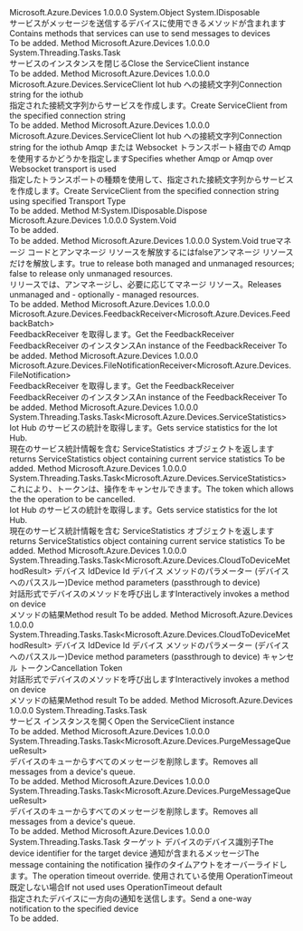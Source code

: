 <Type Name="ServiceClient" FullName="Microsoft.Azure.Devices.ServiceClient">
  <TypeSignature Language="C#" Value="public abstract class ServiceClient : IDisposable" />
  <TypeSignature Language="ILAsm" Value=".class public auto ansi abstract beforefieldinit ServiceClient extends System.Object implements class System.IDisposable" />
  <TypeSignature Language="DocId" Value="T:Microsoft.Azure.Devices.ServiceClient" />
  <TypeSignature Language="VB.NET" Value="Public MustInherit Class ServiceClient&#xA;Implements IDisposable" />
  <TypeSignature Language="F#" Value="type ServiceClient = class&#xA;    interface IDisposable" />
  <AssemblyInfo>
    <AssemblyName>Microsoft.Azure.Devices</AssemblyName>
    <AssemblyVersion>1.0.0.0</AssemblyVersion>
  </AssemblyInfo>
  <Base>
    <BaseTypeName>System.Object</BaseTypeName>
  </Base>
  <Interfaces>
    <Interface>
      <InterfaceName>System.IDisposable</InterfaceName>
    </Interface>
  </Interfaces>
  <Docs>
    <summary>
            <span data-ttu-id="d0e85-101">サービスがメッセージを送信するデバイスに使用できるメソッドが含まれます</span><span class="sxs-lookup"><span data-stu-id="d0e85-101">Contains methods that services can use to send messages to devices</span></span>
            </summary>
    <remarks>To be added.</remarks>
  </Docs>
  <Members>
    <Member MemberName="CloseAsync">
      <MemberSignature Language="C#" Value="public abstract System.Threading.Tasks.Task CloseAsync ();" />
      <MemberSignature Language="ILAsm" Value=".method public hidebysig newslot virtual instance class System.Threading.Tasks.Task CloseAsync() cil managed" />
      <MemberSignature Language="DocId" Value="M:Microsoft.Azure.Devices.ServiceClient.CloseAsync" />
      <MemberSignature Language="VB.NET" Value="Public MustOverride Function CloseAsync () As Task" />
      <MemberSignature Language="F#" Value="abstract member CloseAsync : unit -&gt; System.Threading.Tasks.Task" Usage="serviceClient.CloseAsync " />
      <MemberType>Method</MemberType>
      <AssemblyInfo>
        <AssemblyName>Microsoft.Azure.Devices</AssemblyName>
        <AssemblyVersion>1.0.0.0</AssemblyVersion>
      </AssemblyInfo>
      <ReturnValue>
        <ReturnType>System.Threading.Tasks.Task</ReturnType>
      </ReturnValue>
      <Parameters />
      <Docs>
        <summary>
            <span data-ttu-id="d0e85-102">サービスのインスタンスを閉じる</span><span class="sxs-lookup"><span data-stu-id="d0e85-102">Close the ServiceClient instance</span></span>
            </summary>
        <returns />
        <remarks>To be added.</remarks>
      </Docs>
    </Member>
    <Member MemberName="CreateFromConnectionString">
      <MemberSignature Language="C#" Value="public static Microsoft.Azure.Devices.ServiceClient CreateFromConnectionString (string connectionString);" />
      <MemberSignature Language="ILAsm" Value=".method public static hidebysig class Microsoft.Azure.Devices.ServiceClient CreateFromConnectionString(string connectionString) cil managed" />
      <MemberSignature Language="DocId" Value="M:Microsoft.Azure.Devices.ServiceClient.CreateFromConnectionString(System.String)" />
      <MemberSignature Language="VB.NET" Value="Public Shared Function CreateFromConnectionString (connectionString As String) As ServiceClient" />
      <MemberSignature Language="F#" Value="static member CreateFromConnectionString : string -&gt; Microsoft.Azure.Devices.ServiceClient" Usage="Microsoft.Azure.Devices.ServiceClient.CreateFromConnectionString connectionString" />
      <MemberType>Method</MemberType>
      <AssemblyInfo>
        <AssemblyName>Microsoft.Azure.Devices</AssemblyName>
        <AssemblyVersion>1.0.0.0</AssemblyVersion>
      </AssemblyInfo>
      <ReturnValue>
        <ReturnType>Microsoft.Azure.Devices.ServiceClient</ReturnType>
      </ReturnValue>
      <Parameters>
        <Parameter Name="connectionString" Type="System.String" />
      </Parameters>
      <Docs>
        <param name="connectionString"><span data-ttu-id="d0e85-103">Iot hub への接続文字列</span><span class="sxs-lookup"><span data-stu-id="d0e85-103">Connection string for the iothub</span></span></param>
        <summary>
            <span data-ttu-id="d0e85-104">指定された接続文字列からサービスを作成します。</span><span class="sxs-lookup"><span data-stu-id="d0e85-104">Create ServiceClient from the specified connection string</span></span>
            </summary>
        <returns />
        <remarks>To be added.</remarks>
      </Docs>
    </Member>
    <Member MemberName="CreateFromConnectionString">
      <MemberSignature Language="C#" Value="public static Microsoft.Azure.Devices.ServiceClient CreateFromConnectionString (string connectionString, Microsoft.Azure.Devices.TransportType transportType);" />
      <MemberSignature Language="ILAsm" Value=".method public static hidebysig class Microsoft.Azure.Devices.ServiceClient CreateFromConnectionString(string connectionString, valuetype Microsoft.Azure.Devices.TransportType transportType) cil managed" />
      <MemberSignature Language="DocId" Value="M:Microsoft.Azure.Devices.ServiceClient.CreateFromConnectionString(System.String,Microsoft.Azure.Devices.TransportType)" />
      <MemberSignature Language="F#" Value="static member CreateFromConnectionString : string * Microsoft.Azure.Devices.TransportType -&gt; Microsoft.Azure.Devices.ServiceClient" Usage="Microsoft.Azure.Devices.ServiceClient.CreateFromConnectionString (connectionString, transportType)" />
      <MemberType>Method</MemberType>
      <AssemblyInfo>
        <AssemblyName>Microsoft.Azure.Devices</AssemblyName>
        <AssemblyVersion>1.0.0.0</AssemblyVersion>
      </AssemblyInfo>
      <ReturnValue>
        <ReturnType>Microsoft.Azure.Devices.ServiceClient</ReturnType>
      </ReturnValue>
      <Parameters>
        <Parameter Name="connectionString" Type="System.String" />
        <Parameter Name="transportType" Type="Microsoft.Azure.Devices.TransportType" />
      </Parameters>
      <Docs>
        <param name="connectionString"><span data-ttu-id="d0e85-105">Iot hub への接続文字列</span><span class="sxs-lookup"><span data-stu-id="d0e85-105">Connection string for the iothub</span></span></param>
        <param name="transportType"><span data-ttu-id="d0e85-106">Amqp または Websocket トランスポート経由での Amqp を使用するかどうかを指定します</span><span class="sxs-lookup"><span data-stu-id="d0e85-106">Specifies whether Amqp or Amqp over Websocket transport is used</span></span></param>
        <summary>
            <span data-ttu-id="d0e85-107">指定したトランスポートの種類を使用して、指定された接続文字列からサービスを作成します。</span><span class="sxs-lookup"><span data-stu-id="d0e85-107">Create ServiceClient from the specified connection string using specified Transport Type</span></span>
            </summary>
        <returns />
        <remarks>To be added.</remarks>
      </Docs>
    </Member>
    <Member MemberName="Dispose">
      <MemberSignature Language="C#" Value="public void Dispose ();" />
      <MemberSignature Language="ILAsm" Value=".method public hidebysig newslot virtual instance void Dispose() cil managed" />
      <MemberSignature Language="DocId" Value="M:Microsoft.Azure.Devices.ServiceClient.Dispose" />
      <MemberSignature Language="VB.NET" Value="Public Sub Dispose ()" />
      <MemberSignature Language="F#" Value="abstract member Dispose : unit -&gt; unit&#xA;override this.Dispose : unit -&gt; unit" Usage="serviceClient.Dispose " />
      <MemberType>Method</MemberType>
      <Implements>
        <InterfaceMember>M:System.IDisposable.Dispose</InterfaceMember>
      </Implements>
      <AssemblyInfo>
        <AssemblyName>Microsoft.Azure.Devices</AssemblyName>
        <AssemblyVersion>1.0.0.0</AssemblyVersion>
      </AssemblyInfo>
      <ReturnValue>
        <ReturnType>System.Void</ReturnType>
      </ReturnValue>
      <Parameters />
      <Docs>
        <summary>To be added.</summary>
        <remarks>To be added.</remarks>
        <inheritdoc />
      </Docs>
    </Member>
    <Member MemberName="Dispose">
      <MemberSignature Language="C#" Value="protected virtual void Dispose (bool disposing);" />
      <MemberSignature Language="ILAsm" Value=".method familyhidebysig newslot virtual instance void Dispose(bool disposing) cil managed" />
      <MemberSignature Language="DocId" Value="M:Microsoft.Azure.Devices.ServiceClient.Dispose(System.Boolean)" />
      <MemberSignature Language="VB.NET" Value="Protected Overridable Sub Dispose (disposing As Boolean)" />
      <MemberSignature Language="F#" Value="abstract member Dispose : bool -&gt; unit&#xA;override this.Dispose : bool -&gt; unit" Usage="serviceClient.Dispose disposing" />
      <MemberType>Method</MemberType>
      <AssemblyInfo>
        <AssemblyName>Microsoft.Azure.Devices</AssemblyName>
        <AssemblyVersion>1.0.0.0</AssemblyVersion>
      </AssemblyInfo>
      <ReturnValue>
        <ReturnType>System.Void</ReturnType>
      </ReturnValue>
      <Parameters>
        <Parameter Name="disposing" Type="System.Boolean" />
      </Parameters>
      <Docs>
        <param name="disposing">
          <span data-ttu-id="d0e85-108"><c>true</c>マネージ コードとアンマネージ リソースを解放するには<c>false</c>アンマネージ リソースだけを解放します。</span><span class="sxs-lookup"><span data-stu-id="d0e85-108"><c>true</c> to release both managed and unmanaged resources; <c>false</c> to release only unmanaged resources.</span></span></param>
        <summary>
            <span data-ttu-id="d0e85-109">リリースでは、アンマネージし、必要に応じてマネージ リソース。</span><span class="sxs-lookup"><span data-stu-id="d0e85-109">Releases unmanaged and - optionally - managed resources.</span></span>
            </summary>
        <remarks>To be added.</remarks>
      </Docs>
    </Member>
    <Member MemberName="GetFeedbackReceiver">
      <MemberSignature Language="C#" Value="public abstract Microsoft.Azure.Devices.FeedbackReceiver&lt;Microsoft.Azure.Devices.FeedbackBatch&gt; GetFeedbackReceiver ();" />
      <MemberSignature Language="ILAsm" Value=".method public hidebysig newslot virtual instance class Microsoft.Azure.Devices.FeedbackReceiver`1&lt;class Microsoft.Azure.Devices.FeedbackBatch&gt; GetFeedbackReceiver() cil managed" />
      <MemberSignature Language="DocId" Value="M:Microsoft.Azure.Devices.ServiceClient.GetFeedbackReceiver" />
      <MemberSignature Language="VB.NET" Value="Public MustOverride Function GetFeedbackReceiver () As FeedbackReceiver(Of FeedbackBatch)" />
      <MemberSignature Language="F#" Value="abstract member GetFeedbackReceiver : unit -&gt; Microsoft.Azure.Devices.FeedbackReceiver&lt;Microsoft.Azure.Devices.FeedbackBatch&gt;" Usage="serviceClient.GetFeedbackReceiver " />
      <MemberType>Method</MemberType>
      <AssemblyInfo>
        <AssemblyName>Microsoft.Azure.Devices</AssemblyName>
        <AssemblyVersion>1.0.0.0</AssemblyVersion>
      </AssemblyInfo>
      <ReturnValue>
        <ReturnType>Microsoft.Azure.Devices.FeedbackReceiver&lt;Microsoft.Azure.Devices.FeedbackBatch&gt;</ReturnType>
      </ReturnValue>
      <Parameters />
      <Docs>
        <summary>
            <span data-ttu-id="d0e85-110">FeedbackReceiver を取得します。</span><span class="sxs-lookup"><span data-stu-id="d0e85-110">Get the FeedbackReceiver</span></span>
            </summary>
        <returns><span data-ttu-id="d0e85-111">FeedbackReceiver のインスタンス</span><span class="sxs-lookup"><span data-stu-id="d0e85-111">An instance of the FeedbackReceiver</span></span></returns>
        <remarks>To be added.</remarks>
      </Docs>
    </Member>
    <Member MemberName="GetFileNotificationReceiver">
      <MemberSignature Language="C#" Value="public abstract Microsoft.Azure.Devices.FileNotificationReceiver&lt;Microsoft.Azure.Devices.FileNotification&gt; GetFileNotificationReceiver ();" />
      <MemberSignature Language="ILAsm" Value=".method public hidebysig newslot virtual instance class Microsoft.Azure.Devices.FileNotificationReceiver`1&lt;class Microsoft.Azure.Devices.FileNotification&gt; GetFileNotificationReceiver() cil managed" />
      <MemberSignature Language="DocId" Value="M:Microsoft.Azure.Devices.ServiceClient.GetFileNotificationReceiver" />
      <MemberSignature Language="VB.NET" Value="Public MustOverride Function GetFileNotificationReceiver () As FileNotificationReceiver(Of FileNotification)" />
      <MemberSignature Language="F#" Value="abstract member GetFileNotificationReceiver : unit -&gt; Microsoft.Azure.Devices.FileNotificationReceiver&lt;Microsoft.Azure.Devices.FileNotification&gt;" Usage="serviceClient.GetFileNotificationReceiver " />
      <MemberType>Method</MemberType>
      <AssemblyInfo>
        <AssemblyName>Microsoft.Azure.Devices</AssemblyName>
        <AssemblyVersion>1.0.0.0</AssemblyVersion>
      </AssemblyInfo>
      <ReturnValue>
        <ReturnType>Microsoft.Azure.Devices.FileNotificationReceiver&lt;Microsoft.Azure.Devices.FileNotification&gt;</ReturnType>
      </ReturnValue>
      <Parameters />
      <Docs>
        <summary>
            <span data-ttu-id="d0e85-112">FeedbackReceiver を取得します。</span><span class="sxs-lookup"><span data-stu-id="d0e85-112">Get the FeedbackReceiver</span></span>
            </summary>
        <returns><span data-ttu-id="d0e85-113">FeedbackReceiver のインスタンス</span><span class="sxs-lookup"><span data-stu-id="d0e85-113">An instance of the FeedbackReceiver</span></span></returns>
        <remarks>To be added.</remarks>
      </Docs>
    </Member>
    <Member MemberName="GetServiceStatisticsAsync">
      <MemberSignature Language="C#" Value="public abstract System.Threading.Tasks.Task&lt;Microsoft.Azure.Devices.ServiceStatistics&gt; GetServiceStatisticsAsync ();" />
      <MemberSignature Language="ILAsm" Value=".method public hidebysig newslot virtual instance class System.Threading.Tasks.Task`1&lt;class Microsoft.Azure.Devices.ServiceStatistics&gt; GetServiceStatisticsAsync() cil managed" />
      <MemberSignature Language="DocId" Value="M:Microsoft.Azure.Devices.ServiceClient.GetServiceStatisticsAsync" />
      <MemberSignature Language="VB.NET" Value="Public MustOverride Function GetServiceStatisticsAsync () As Task(Of ServiceStatistics)" />
      <MemberSignature Language="F#" Value="abstract member GetServiceStatisticsAsync : unit -&gt; System.Threading.Tasks.Task&lt;Microsoft.Azure.Devices.ServiceStatistics&gt;" Usage="serviceClient.GetServiceStatisticsAsync " />
      <MemberType>Method</MemberType>
      <AssemblyInfo>
        <AssemblyName>Microsoft.Azure.Devices</AssemblyName>
        <AssemblyVersion>1.0.0.0</AssemblyVersion>
      </AssemblyInfo>
      <ReturnValue>
        <ReturnType>System.Threading.Tasks.Task&lt;Microsoft.Azure.Devices.ServiceStatistics&gt;</ReturnType>
      </ReturnValue>
      <Parameters />
      <Docs>
        <summary>
            <span data-ttu-id="d0e85-114">Iot Hub のサービスの統計を取得します。</span><span class="sxs-lookup"><span data-stu-id="d0e85-114">Gets service statistics for the Iot Hub.</span></span>
            </summary>
        <returns><span data-ttu-id="d0e85-115">現在のサービス統計情報を含む ServiceStatistics オブジェクトを返します</span><span class="sxs-lookup"><span data-stu-id="d0e85-115">returns ServiceStatistics object containing current service statistics</span></span></returns>
        <remarks>To be added.</remarks>
      </Docs>
    </Member>
    <Member MemberName="GetServiceStatisticsAsync">
      <MemberSignature Language="C#" Value="public abstract System.Threading.Tasks.Task&lt;Microsoft.Azure.Devices.ServiceStatistics&gt; GetServiceStatisticsAsync (System.Threading.CancellationToken cancellationToken);" />
      <MemberSignature Language="ILAsm" Value=".method public hidebysig newslot virtual instance class System.Threading.Tasks.Task`1&lt;class Microsoft.Azure.Devices.ServiceStatistics&gt; GetServiceStatisticsAsync(valuetype System.Threading.CancellationToken cancellationToken) cil managed" />
      <MemberSignature Language="DocId" Value="M:Microsoft.Azure.Devices.ServiceClient.GetServiceStatisticsAsync(System.Threading.CancellationToken)" />
      <MemberSignature Language="F#" Value="abstract member GetServiceStatisticsAsync : System.Threading.CancellationToken -&gt; System.Threading.Tasks.Task&lt;Microsoft.Azure.Devices.ServiceStatistics&gt;" Usage="serviceClient.GetServiceStatisticsAsync cancellationToken" />
      <MemberType>Method</MemberType>
      <AssemblyInfo>
        <AssemblyName>Microsoft.Azure.Devices</AssemblyName>
        <AssemblyVersion>1.0.0.0</AssemblyVersion>
      </AssemblyInfo>
      <ReturnValue>
        <ReturnType>System.Threading.Tasks.Task&lt;Microsoft.Azure.Devices.ServiceStatistics&gt;</ReturnType>
      </ReturnValue>
      <Parameters>
        <Parameter Name="cancellationToken" Type="System.Threading.CancellationToken" />
      </Parameters>
      <Docs>
        <param name="cancellationToken">
            <span data-ttu-id="d0e85-116">これにより、トークンは、操作をキャンセルできます。</span><span class="sxs-lookup"><span data-stu-id="d0e85-116">The token which allows the the operation to be cancelled.</span></span>
            </param>
        <summary>
            <span data-ttu-id="d0e85-117">Iot Hub のサービスの統計を取得します。</span><span class="sxs-lookup"><span data-stu-id="d0e85-117">Gets service statistics for the Iot Hub.</span></span>
            </summary>
        <returns><span data-ttu-id="d0e85-118">現在のサービス統計情報を含む ServiceStatistics オブジェクトを返します</span><span class="sxs-lookup"><span data-stu-id="d0e85-118">returns ServiceStatistics object containing current service statistics</span></span></returns>
        <remarks>To be added.</remarks>
      </Docs>
    </Member>
    <Member MemberName="InvokeDeviceMethodAsync">
      <MemberSignature Language="C#" Value="public abstract System.Threading.Tasks.Task&lt;Microsoft.Azure.Devices.CloudToDeviceMethodResult&gt; InvokeDeviceMethodAsync (string deviceId, Microsoft.Azure.Devices.CloudToDeviceMethod cloudToDeviceMethod);" />
      <MemberSignature Language="ILAsm" Value=".method public hidebysig newslot virtual instance class System.Threading.Tasks.Task`1&lt;class Microsoft.Azure.Devices.CloudToDeviceMethodResult&gt; InvokeDeviceMethodAsync(string deviceId, class Microsoft.Azure.Devices.CloudToDeviceMethod cloudToDeviceMethod) cil managed" />
      <MemberSignature Language="DocId" Value="M:Microsoft.Azure.Devices.ServiceClient.InvokeDeviceMethodAsync(System.String,Microsoft.Azure.Devices.CloudToDeviceMethod)" />
      <MemberSignature Language="F#" Value="abstract member InvokeDeviceMethodAsync : string * Microsoft.Azure.Devices.CloudToDeviceMethod -&gt; System.Threading.Tasks.Task&lt;Microsoft.Azure.Devices.CloudToDeviceMethodResult&gt;" Usage="serviceClient.InvokeDeviceMethodAsync (deviceId, cloudToDeviceMethod)" />
      <MemberType>Method</MemberType>
      <AssemblyInfo>
        <AssemblyName>Microsoft.Azure.Devices</AssemblyName>
        <AssemblyVersion>1.0.0.0</AssemblyVersion>
      </AssemblyInfo>
      <ReturnValue>
        <ReturnType>System.Threading.Tasks.Task&lt;Microsoft.Azure.Devices.CloudToDeviceMethodResult&gt;</ReturnType>
      </ReturnValue>
      <Parameters>
        <Parameter Name="deviceId" Type="System.String" />
        <Parameter Name="cloudToDeviceMethod" Type="Microsoft.Azure.Devices.CloudToDeviceMethod" />
      </Parameters>
      <Docs>
        <param name="deviceId"><span data-ttu-id="d0e85-119">デバイス Id</span><span class="sxs-lookup"><span data-stu-id="d0e85-119">Device Id</span></span></param>
        <param name="cloudToDeviceMethod"><span data-ttu-id="d0e85-120">デバイス メソッドのパラメーター (デバイスへのパススルー)</span><span class="sxs-lookup"><span data-stu-id="d0e85-120">Device method parameters (passthrough to device)</span></span></param>
        <summary>
            <span data-ttu-id="d0e85-121">対話形式でデバイスのメソッドを呼び出します</span><span class="sxs-lookup"><span data-stu-id="d0e85-121">Interactively invokes a method on device</span></span>
            </summary>
        <returns><span data-ttu-id="d0e85-122">メソッドの結果</span><span class="sxs-lookup"><span data-stu-id="d0e85-122">Method result</span></span></returns>
        <remarks>To be added.</remarks>
      </Docs>
    </Member>
    <Member MemberName="InvokeDeviceMethodAsync">
      <MemberSignature Language="C#" Value="public abstract System.Threading.Tasks.Task&lt;Microsoft.Azure.Devices.CloudToDeviceMethodResult&gt; InvokeDeviceMethodAsync (string deviceId, Microsoft.Azure.Devices.CloudToDeviceMethod cloudToDeviceMethod, System.Threading.CancellationToken cancellationToken);" />
      <MemberSignature Language="ILAsm" Value=".method public hidebysig newslot virtual instance class System.Threading.Tasks.Task`1&lt;class Microsoft.Azure.Devices.CloudToDeviceMethodResult&gt; InvokeDeviceMethodAsync(string deviceId, class Microsoft.Azure.Devices.CloudToDeviceMethod cloudToDeviceMethod, valuetype System.Threading.CancellationToken cancellationToken) cil managed" />
      <MemberSignature Language="DocId" Value="M:Microsoft.Azure.Devices.ServiceClient.InvokeDeviceMethodAsync(System.String,Microsoft.Azure.Devices.CloudToDeviceMethod,System.Threading.CancellationToken)" />
      <MemberSignature Language="F#" Value="abstract member InvokeDeviceMethodAsync : string * Microsoft.Azure.Devices.CloudToDeviceMethod * System.Threading.CancellationToken -&gt; System.Threading.Tasks.Task&lt;Microsoft.Azure.Devices.CloudToDeviceMethodResult&gt;" Usage="serviceClient.InvokeDeviceMethodAsync (deviceId, cloudToDeviceMethod, cancellationToken)" />
      <MemberType>Method</MemberType>
      <AssemblyInfo>
        <AssemblyName>Microsoft.Azure.Devices</AssemblyName>
        <AssemblyVersion>1.0.0.0</AssemblyVersion>
      </AssemblyInfo>
      <ReturnValue>
        <ReturnType>System.Threading.Tasks.Task&lt;Microsoft.Azure.Devices.CloudToDeviceMethodResult&gt;</ReturnType>
      </ReturnValue>
      <Parameters>
        <Parameter Name="deviceId" Type="System.String" />
        <Parameter Name="cloudToDeviceMethod" Type="Microsoft.Azure.Devices.CloudToDeviceMethod" />
        <Parameter Name="cancellationToken" Type="System.Threading.CancellationToken" />
      </Parameters>
      <Docs>
        <param name="deviceId"><span data-ttu-id="d0e85-123">デバイス Id</span><span class="sxs-lookup"><span data-stu-id="d0e85-123">Device Id</span></span></param>
        <param name="cloudToDeviceMethod"><span data-ttu-id="d0e85-124">デバイス メソッドのパラメーター (デバイスへのパススルー)</span><span class="sxs-lookup"><span data-stu-id="d0e85-124">Device method parameters (passthrough to device)</span></span></param>
        <param name="cancellationToken"><span data-ttu-id="d0e85-125">キャンセル トークン</span><span class="sxs-lookup"><span data-stu-id="d0e85-125">Cancellation Token</span></span></param>
        <summary>
            <span data-ttu-id="d0e85-126">対話形式でデバイスのメソッドを呼び出します</span><span class="sxs-lookup"><span data-stu-id="d0e85-126">Interactively invokes a method on device</span></span>
            </summary>
        <returns><span data-ttu-id="d0e85-127">メソッドの結果</span><span class="sxs-lookup"><span data-stu-id="d0e85-127">Method result</span></span></returns>
        <remarks>To be added.</remarks>
      </Docs>
    </Member>
    <Member MemberName="OpenAsync">
      <MemberSignature Language="C#" Value="public abstract System.Threading.Tasks.Task OpenAsync ();" />
      <MemberSignature Language="ILAsm" Value=".method public hidebysig newslot virtual instance class System.Threading.Tasks.Task OpenAsync() cil managed" />
      <MemberSignature Language="DocId" Value="M:Microsoft.Azure.Devices.ServiceClient.OpenAsync" />
      <MemberSignature Language="VB.NET" Value="Public MustOverride Function OpenAsync () As Task" />
      <MemberSignature Language="F#" Value="abstract member OpenAsync : unit -&gt; System.Threading.Tasks.Task" Usage="serviceClient.OpenAsync " />
      <MemberType>Method</MemberType>
      <AssemblyInfo>
        <AssemblyName>Microsoft.Azure.Devices</AssemblyName>
        <AssemblyVersion>1.0.0.0</AssemblyVersion>
      </AssemblyInfo>
      <ReturnValue>
        <ReturnType>System.Threading.Tasks.Task</ReturnType>
      </ReturnValue>
      <Parameters />
      <Docs>
        <summary>
            <span data-ttu-id="d0e85-128">サービス インスタンスを開く</span><span class="sxs-lookup"><span data-stu-id="d0e85-128">Open the ServiceClient instance</span></span>
            </summary>
        <returns />
        <remarks>To be added.</remarks>
      </Docs>
    </Member>
    <Member MemberName="PurgeMessageQueueAsync">
      <MemberSignature Language="C#" Value="public abstract System.Threading.Tasks.Task&lt;Microsoft.Azure.Devices.PurgeMessageQueueResult&gt; PurgeMessageQueueAsync (string deviceId);" />
      <MemberSignature Language="ILAsm" Value=".method public hidebysig newslot virtual instance class System.Threading.Tasks.Task`1&lt;class Microsoft.Azure.Devices.PurgeMessageQueueResult&gt; PurgeMessageQueueAsync(string deviceId) cil managed" />
      <MemberSignature Language="DocId" Value="M:Microsoft.Azure.Devices.ServiceClient.PurgeMessageQueueAsync(System.String)" />
      <MemberSignature Language="VB.NET" Value="Public MustOverride Function PurgeMessageQueueAsync (deviceId As String) As Task(Of PurgeMessageQueueResult)" />
      <MemberSignature Language="F#" Value="abstract member PurgeMessageQueueAsync : string -&gt; System.Threading.Tasks.Task&lt;Microsoft.Azure.Devices.PurgeMessageQueueResult&gt;" Usage="serviceClient.PurgeMessageQueueAsync deviceId" />
      <MemberType>Method</MemberType>
      <AssemblyInfo>
        <AssemblyName>Microsoft.Azure.Devices</AssemblyName>
        <AssemblyVersion>1.0.0.0</AssemblyVersion>
      </AssemblyInfo>
      <ReturnValue>
        <ReturnType>System.Threading.Tasks.Task&lt;Microsoft.Azure.Devices.PurgeMessageQueueResult&gt;</ReturnType>
      </ReturnValue>
      <Parameters>
        <Parameter Name="deviceId" Type="System.String" />
      </Parameters>
      <Docs>
        <param name="deviceId"></param>
        <summary>
            <span data-ttu-id="d0e85-129">デバイスのキューからすべてのメッセージを削除します。</span><span class="sxs-lookup"><span data-stu-id="d0e85-129">Removes all messages from a device's queue.</span></span>
            </summary>
        <returns />
        <remarks>To be added.</remarks>
      </Docs>
    </Member>
    <Member MemberName="PurgeMessageQueueAsync">
      <MemberSignature Language="C#" Value="public abstract System.Threading.Tasks.Task&lt;Microsoft.Azure.Devices.PurgeMessageQueueResult&gt; PurgeMessageQueueAsync (string deviceId, System.Threading.CancellationToken cancellationToken);" />
      <MemberSignature Language="ILAsm" Value=".method public hidebysig newslot virtual instance class System.Threading.Tasks.Task`1&lt;class Microsoft.Azure.Devices.PurgeMessageQueueResult&gt; PurgeMessageQueueAsync(string deviceId, valuetype System.Threading.CancellationToken cancellationToken) cil managed" />
      <MemberSignature Language="DocId" Value="M:Microsoft.Azure.Devices.ServiceClient.PurgeMessageQueueAsync(System.String,System.Threading.CancellationToken)" />
      <MemberSignature Language="F#" Value="abstract member PurgeMessageQueueAsync : string * System.Threading.CancellationToken -&gt; System.Threading.Tasks.Task&lt;Microsoft.Azure.Devices.PurgeMessageQueueResult&gt;" Usage="serviceClient.PurgeMessageQueueAsync (deviceId, cancellationToken)" />
      <MemberType>Method</MemberType>
      <AssemblyInfo>
        <AssemblyName>Microsoft.Azure.Devices</AssemblyName>
        <AssemblyVersion>1.0.0.0</AssemblyVersion>
      </AssemblyInfo>
      <ReturnValue>
        <ReturnType>System.Threading.Tasks.Task&lt;Microsoft.Azure.Devices.PurgeMessageQueueResult&gt;</ReturnType>
      </ReturnValue>
      <Parameters>
        <Parameter Name="deviceId" Type="System.String" />
        <Parameter Name="cancellationToken" Type="System.Threading.CancellationToken" />
      </Parameters>
      <Docs>
        <param name="deviceId"></param>
        <param name="cancellationToken"></param>
        <summary>
            <span data-ttu-id="d0e85-130">デバイスのキューからすべてのメッセージを削除します。</span><span class="sxs-lookup"><span data-stu-id="d0e85-130">Removes all messages from a device's queue.</span></span>
            </summary>
        <returns />
        <remarks>To be added.</remarks>
      </Docs>
    </Member>
    <Member MemberName="SendAsync">
      <MemberSignature Language="C#" Value="public abstract System.Threading.Tasks.Task SendAsync (string deviceId, Microsoft.Azure.Devices.Message message, Nullable&lt;TimeSpan&gt; timeout = null);" />
      <MemberSignature Language="ILAsm" Value=".method public hidebysig newslot virtual instance class System.Threading.Tasks.Task SendAsync(string deviceId, class Microsoft.Azure.Devices.Message message, valuetype System.Nullable`1&lt;valuetype System.TimeSpan&gt; timeout) cil managed" />
      <MemberSignature Language="DocId" Value="M:Microsoft.Azure.Devices.ServiceClient.SendAsync(System.String,Microsoft.Azure.Devices.Message,System.Nullable{System.TimeSpan})" />
      <MemberSignature Language="F#" Value="abstract member SendAsync : string * Microsoft.Azure.Devices.Message * Nullable&lt;TimeSpan&gt; -&gt; System.Threading.Tasks.Task" Usage="serviceClient.SendAsync (deviceId, message, timeout)" />
      <MemberType>Method</MemberType>
      <AssemblyInfo>
        <AssemblyName>Microsoft.Azure.Devices</AssemblyName>
        <AssemblyVersion>1.0.0.0</AssemblyVersion>
      </AssemblyInfo>
      <ReturnValue>
        <ReturnType>System.Threading.Tasks.Task</ReturnType>
      </ReturnValue>
      <Parameters>
        <Parameter Name="deviceId" Type="System.String" />
        <Parameter Name="message" Type="Microsoft.Azure.Devices.Message" />
        <Parameter Name="timeout" Type="System.Nullable&lt;System.TimeSpan&gt;" />
      </Parameters>
      <Docs>
        <param name="deviceId"><span data-ttu-id="d0e85-131">ターゲット デバイスのデバイス識別子</span><span class="sxs-lookup"><span data-stu-id="d0e85-131">The device identifier for the target device</span></span></param>
        <param name="message"><span data-ttu-id="d0e85-132">通知が含まれるメッセージ</span><span class="sxs-lookup"><span data-stu-id="d0e85-132">The message containing the notification</span></span></param>
        <param name="timeout"><span data-ttu-id="d0e85-133">操作のタイムアウトをオーバーライドします。</span><span class="sxs-lookup"><span data-stu-id="d0e85-133">The operation timeout override.</span></span> <span data-ttu-id="d0e85-134">使用されている使用 OperationTimeout 既定しない場合</span><span class="sxs-lookup"><span data-stu-id="d0e85-134">If not used uses OperationTimeout default</span></span></param>
        <summary>
            <span data-ttu-id="d0e85-135">指定されたデバイスに一方向の通知を送信します。</span><span class="sxs-lookup"><span data-stu-id="d0e85-135">Send a one-way notification to the specified device</span></span>
            </summary>
        <returns />
        <remarks>To be added.</remarks>
      </Docs>
    </Member>
  </Members>
</Type>